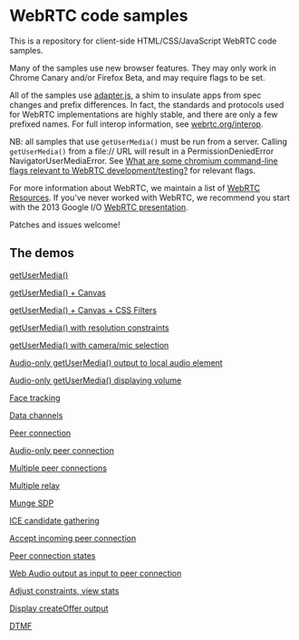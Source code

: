 # WebRTC code samples #

This is a repository for client-side HTML/CSS/JavaScript WebRTC code samples.

Many of the samples use new browser features. They may only work in Chrome Canary and/or Firefox Beta, and may require flags to be set.

All of the samples use [adapter.js](https://github.com/GoogleChrome/webrtc/blob/master/samples/web/js/adapter.js), a shim to insulate apps from spec changes and prefix differences. In fact, the standards and protocols used for WebRTC implementations are highly stable, and there are only a few prefixed names. For full interop information, see [webrtc.org/interop](http://www.webrtc.org/interop).

NB: all samples that use `getUserMedia()` must be run from a server. Calling `getUserMedia()` from a file:// URL will result in a PermissionDeniedError NavigatorUserMediaError.  See [What are some chromium command-line flags relevant to WebRTC development/testing?](http://www.webrtc.org/chrome#TOC-What-are-some-chromium-command-line-flags-relevant-to-WebRTC-development-testing-) for relevant flags.

For more information about WebRTC, we maintain a list of [WebRTC Resources](https://docs.google.com/document/d/1idl_NYQhllFEFqkGQOLv8KBK8M3EVzyvxnKkHl4SuM8/edit). If you've never worked with WebRTC, we recommend you start with the 2013 Google I/O [WebRTC presentation](http://www.youtube.com/watch?v=p2HzZkd2A40).

Patches and issues welcome!

## The demos ##

[getUserMedia()](http://googlechrome.github.io/webrtc/samples/web/content/getusermedia/gum)

[getUserMedia() + Canvas](http://googlechrome.github.io/webrtc/samples/web/content/getusermedia/canvas)

[getUserMedia() + Canvas + CSS Filters](http://googlechrome.github.io/webrtc/samples/web/content/getusermedia/filter)

[getUserMedia() with resolution constraints](http://googlechrome.github.io/webrtc/samples/web/content/getusermedia/resolution)

[getUserMedia() with camera/mic selection](http://googlechrome.github.io/webrtc/samples/web/content/getusermedia/source)

[Audio-only getUserMedia() output to local audio element](http://googlechrome.github.io/webrtc/samples/web/content/getusermedia/audio)

[Audio-only getUserMedia() displaying volume](http://googlechrome.github.io/webrtc/samples/web/content/getusermedia/volume)

[Face tracking](http://googlechrome.github.io/webrtc/samples/web/content/getusermedia/face)

[Data channels](http://googlechrome.github.io/webrtc/samples/web/content/datachannel)

[Peer connection](http://googlechrome.github.io/webrtc/samples/web/content/peerconnection/pc1)

[Audio-only peer connection](http://googlechrome.github.io/webrtc/samples/web/content/peerconnection/audio)

[Multiple peer connections](http://googlechrome.github.io/webrtc/samples/web/content/peerconnection/multiple)

[Multiple relay](http://googlechrome.github.io/webrtc/samples/web/content/peerconnection/multiple-relay)

[Munge SDP](http://googlechrome.github.io/webrtc/samples/web/content/peerconnection/munge-sdp)

[ICE candidate gathering](http://googlechrome.github.io/webrtc/samples/web/content/peerconnection/trickle-ice)

[Accept incoming peer connection](http://googlechrome.github.io/webrtc/samples/web/content/peerconnection/pr-answer)

[Peer connection states](http://googlechrome.github.io/webrtc/samples/web/content/peerconnection/states)

[Web Audio output as input to peer connection](http://googlechrome.github.io/webrtc/samples/web/content/peerconnection/webaudio-input)

[Adjust constraints, view stats](http://googlechrome.github.io/webrtc/samples/web/content/peerconnection/constraints)

[Display createOffer output](http://googlechrome.github.io/webrtc/samples/web/content/peerconnection/create-offer)

[DTMF](http://googlechrome.github.io/webrtc/samples/web/content/peerconnection/dtmf)
